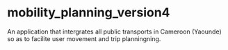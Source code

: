 # mobility_planning_version4
An application that intergrates all public transports in Cameroon (Yaounde) so as to facilite user movement and trip planningning.
